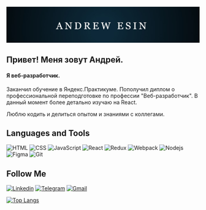 [![Header](https://github.com/Kuban23/Kuban23/blob/main/image/Header_.jpg)]()

## Привет! Меня зовут Андрей.
#### Я веб-разработчик.

Заканчил обучение в Яндекс.Практикуме. Пополучил диплом о профессиональной переподготовке по профессии "Веб-разработчик".
В данный момент более детально изучаю на React.

Люблю кодить и делиться опытом и знаниями с коллегами. 

## Languages and Tools
![HTML](https://img.shields.io/badge/-HTML-FF4500?style=for-the-badge&logo=html5&logoColor=FFFFFF)
![CSS](https://img.shields.io/badge/-CSS-4169E1?style=for-the-badge&logo=css3&logoColor=FFFFFF)
![JavaScript](https://img.shields.io/badge/-JavaScript-FFFF00?style=for-the-badge&logo=JavaScript&logoColor=000000)
![React](https://img.shields.io/badge/-React-00BFFF?style=for-the-badge&logo=React&logoColor=FFFFFF)
![Redux](https://img.shields.io/badge/-Redux-8A2BE2?style=for-the-badge&logo=Redux&logoColor=FFFFFF)
![Webpack](https://img.shields.io/badge/-Webpack-4682B4?style=for-the-badge&logo=Webpack&logoColor=FFFFFF)
![Nodejs](https://img.shields.io/badge/-Nodejs-32CD32?style=for-the-badge&logo=node&logoColor=FFFFFF)
![Figma](https://img.shields.io/badge/-Figma-000000?style=for-the-badge&logo=Figma&logoColor=FFFFFF)
![Git](https://img.shields.io/badge/-Git-D3D3D3?style=for-the-badge&logo=Git&logoColor=FF4500)


## Follow Me
[![Linkedin](https://img.shields.io/badge/-Linkedin-4682B4?style=for-the-badge&logo=Linkedin&logoColor=FFFFFF)](www.linkedin.com/in/андрей-есин)
[![Telegram](https://img.shields.io/badge/-Telegram-00BFFF?style=for-the-badge&logo=Telegram&logoColor=FFFFFF)](https://t.me/EsinAndrew)
[![Gmail](https://img.shields.io/badge/-Gmail-FF0000?style=for-the-badge&logo=Gmail&logoColor=FFFFFF)](kubanesin@gmail.com)

[![Top Langs](https://github-readme-stats.vercel.app/api/top-langs/?username=Kuban23&layout=compact)](https://github.com/anuraghazra/github-readme-stats)
